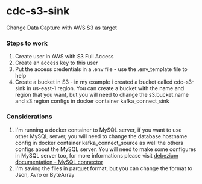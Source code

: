 # cdc-s3-sink
Change Data Capture with AWS S3 as target

### Steps to work
1. Create user in AWS with S3 Full Access
2. Create an access key to this user
3. Put the access credentials in a .env file - use the .env_template file to help
4. Create a bucket in S3 - in my example i created a bucket called cdc-s3-sink in us-east-1 region. You can create a bucket with the name and region that you want, but you will need to change the s3.bucket.name and s3.region configs in docker container kafka_connect_sink

### Considerations
1. I'm running a docker container to MySQL server, if you want to use other MySQL server, you will need to change the database.hostname config in docker container kafka_connect_source as well the others configs about the MySQL server. You will need to make some configures in MySQL server too, for more informations please visit [debezium documentation - MySQL connector](https://debezium.io/documentation/reference/2.3/connectors/mysql.html#setting-up-mysql)
2. I'm saving the files in parquet format, but you can change the format to Json, Avro or ByteArray